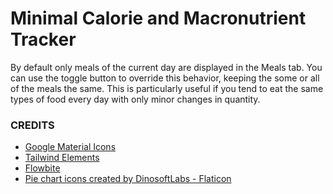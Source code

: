 # Minimal Calorie and Macronutrient Tracker

By default only meals of the current day are displayed in the Meals tab. You can use the toggle button to override this behavior, keeping the some or all of the meals the same. This is particularly useful if you tend to eat the same types of food every day with only minor changes in quantity.  


### CREDITS
- <a href="https://fonts.google.com/icons" title="material icons">Google Material Icons</a> 
- <a href="https://tw-elements.com/" title="tailwind elements">Tailwind Elements</a>
- <a href="https://flowbite.com/" title="flowbite">Flowbite</a>
- <a href="https://www.flaticon.com/free-icons/pie-chart" title="pie chart icons">Pie chart icons created by DinosoftLabs - Flaticon</a> 
